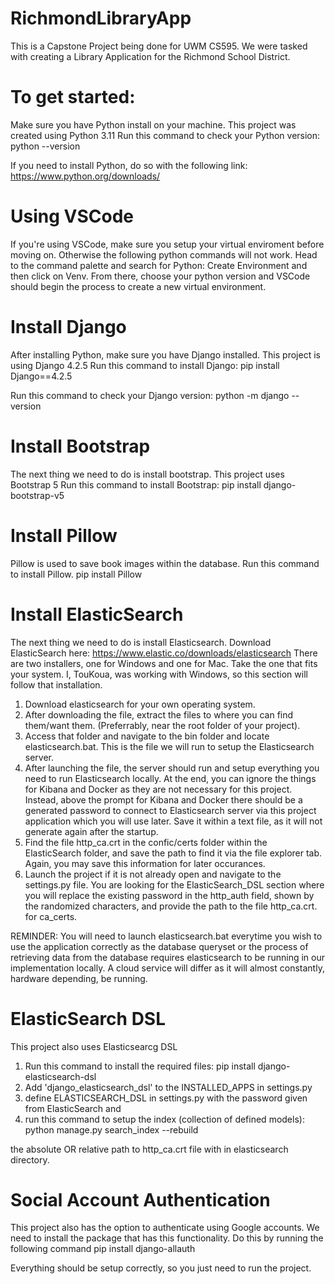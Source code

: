 # RichmondLibraryApp
This is a Capstone Project being done for UWM CS595. We were tasked with creating a Library Application for the Richmond School District.

# To get started:

Make sure you have Python install on your machine. This project was created using Python 3.11
Run this command to check your Python version:
python --version

If you need to install Python, do so with the following link:
https://www.python.org/downloads/

# Using VSCode
If you're using VSCode, make sure you setup your virtual enviroment before moving on. Otherwise the following python commands will not work.
Head to the command palette and search for Python: Create Environment and then click on Venv.
From there, choose your python version and VSCode should begin the process to create a new virtual environment.

# Install Django
After installing Python, make sure you have Django installed. This project is using Django 4.2.5
Run this command to install Django:
pip install Django==4.2.5

Run this command to check your Django version:
python -m django --version

# Install Bootstrap
The next thing we need to do is install bootstrap. This project uses Bootstrap 5
Run this command to install Bootstrap:
pip install django-bootstrap-v5

# Install Pillow
Pillow is used to save book images within the database.
Run this command to install Pillow.
pip install Pillow

# Install ElasticSearch
The next thing we need to do is install Elasticsearch.
Download ElasticSearch here:
https://www.elastic.co/downloads/elasticsearch
There are two installers, one for Windows and one for Mac. Take the one that fits your system.
I, TouKoua, was working with Windows, so this section will follow that installation.
1. Download elasticsearch for your own operating system.
2. After downloading the file, extract the files to where you can find them/want them. (Preferrably, near the root folder of your project).
3. Access that folder and navigate to the bin folder and locate elasticsearch.bat. This is the file we will run to setup the Elasticsearch
server.
4. After launching the file, the server should run and setup everything you need to run Elasticsearch locally. At the end, you can ignore
the things for Kibana and Docker as they are not necessary for this project. Instead, above the prompt for Kibana and Docker there should be
a generated password to connect to Elasticsearch server via this project application which you will use later. Save it within a text file,
as it will not generate again after the startup.
5. Find the file http_ca.crt in the confic/certs folder within the ElasticSearch folder, and save the path to find it via the file explorer
tab. Again, you may save this information for later occurances.
6. Launch the project if it is not already open and navigate to the settings.py file. You are looking for the ElasticSearch_DSL section where
you will replace the existing password in the http_auth field, shown by the randomized characters, and provide the path to the file http_ca.crt.
for ca_certs.

REMINDER: You will need to launch elasticsearch.bat everytime you wish to use the application correctly as the database queryset or the process
of retrieving data from the database requires elasticsearch to be running in our implementation locally. A cloud service will differ as it will
almost constantly, hardware depending, be running.

# ElasticSearch DSL
This project also uses Elasticsearcg DSL
1. Run this command to install the required files: pip install django-elasticsearch-dsl
2. Add 'django_elasticsearch_dsl' to the INSTALLED_APPS in settings.py
3. define ELASTICSEARCH_DSL in settings.py with the password given from ElasticSearch and
4. run this command to setup the index (collection of defined models):
python manage.py search_index --rebuild

the absolute OR relative path to http_ca.crt file with in elasticsearch directory.

# Social Account Authentication
This project also has the option to authenticate using Google accounts.
We need to install the package that has this functionality.
Do this by running the following command
pip install django-allauth

Everything should be setup correctly, so you just need to run the project.